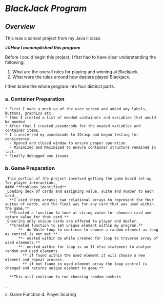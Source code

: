 # **_BlackJack Program_**

## _Overview_
This was a school project from my Java II class.  

##**_How I accomplished this program_**

Before I could begin this project, I first had to have clear understanding the following: 
1. What are the overall rules for playing and winning at Blackjack.  
2. What were the rules around how dealers played Blackjack. 

I then broke the whole program into four distinct parts. 
  ### a. Container Preparation
    * First I made a mock up of the user screen and added any labels, buttons, graphics etc.  
    * then I created a list of needed containers and variables that would be needed 
    * After that I created pseudocode for the needed variables and container items.  
    * I transferred my psuedocode to JGrasp and began testing for consistency.  
      - Opened and closed window to ensure proper operation.
      - Minimized and Maximized to ensure container structure remained in tact.  
    * Finally debugged any issues
    
  ### b. Game Preparation
    _This portion of the project involved getting the game board set-up for player interaction._  
    #### **Problems identified**
    _Loading deck of cards and assigning value, suite and number to each card._
      **I used three arrays; two relational arrays to represent the four suites of cards, and the final was for any card that was used within the game.**  
      **Created a function to look at string value for choosen card and return value for that card.**  
    _Ensuring only unique cards are offered to player and dealer._ 
      **Created function to set unique element within my program.**  
          **- do While loop to continue to choose a random element as long as control is not met.**  
          **- nested within do while created for loop to traverse array of used elements.** 
          **- nested within for loop is an If else statement to analyze random and used elements 
            ** if found within the used element it will choose a new element and repeat process.  
            ** if not found in used element array the loop control is changed and returns unique element to game.**
      
      **This will continue to run choosing random numbers
      
    _

  c. Game Function
  d. Player Scoring
